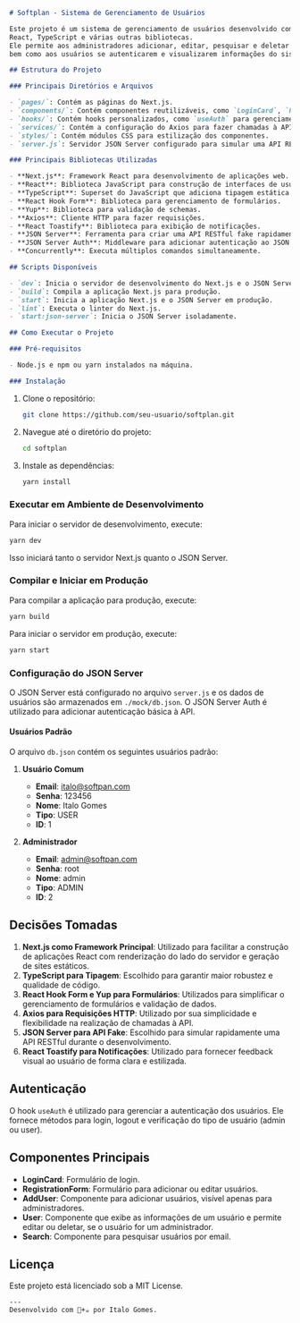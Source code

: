 ```markdown
# Softplan - Sistema de Gerenciamento de Usuários

Este projeto é um sistema de gerenciamento de usuários desenvolvido com Next.js,
React, TypeScript e várias outras bibliotecas.
Ele permite aos administradores adicionar, editar, pesquisar e deletar usuários,
bem como aos usuários se autenticarem e visualizarem informações do sistema.

## Estrutura do Projeto

### Principais Diretórios e Arquivos

- `pages/`: Contém as páginas do Next.js.
- `components/`: Contém componentes reutilizáveis, como `LoginCard`, `RegistrationForm`, `AddUser`, `User`, e `Search`.
- `hooks/`: Contém hooks personalizados, como `useAuth` para gerenciamento de autenticação.
- `services/`: Contém a configuração do Axios para fazer chamadas à API.
- `styles/`: Contém módulos CSS para estilização dos componentes.
- `server.js`: Servidor JSON Server configurado para simular uma API RESTful.

### Principais Bibliotecas Utilizadas

- **Next.js**: Framework React para desenvolvimento de aplicações web.
- **React**: Biblioteca JavaScript para construção de interfaces de usuário.
- **TypeScript**: Superset do JavaScript que adiciona tipagem estática.
- **React Hook Form**: Biblioteca para gerenciamento de formulários.
- **Yup**: Biblioteca para validação de schemas.
- **Axios**: Cliente HTTP para fazer requisições.
- **React Toastify**: Biblioteca para exibição de notificações.
- **JSON Server**: Ferramenta para criar uma API RESTful fake rapidamente.
- **JSON Server Auth**: Middleware para adicionar autenticação ao JSON Server.
- **Concurrently**: Executa múltiplos comandos simultaneamente.

## Scripts Disponíveis

- `dev`: Inicia o servidor de desenvolvimento do Next.js e o JSON Server simultaneamente.
- `build`: Compila a aplicação Next.js para produção.
- `start`: Inicia a aplicação Next.js e o JSON Server em produção.
- `lint`: Executa o linter do Next.js.
- `start:json-server`: Inicia o JSON Server isoladamente.

## Como Executar o Projeto

### Pré-requisitos

- Node.js e npm ou yarn instalados na máquina.

### Instalação
```
1. Clone o repositório:
   ```bash
   git clone https://github.com/seu-usuario/softplan.git
   ```
2. Navegue até o diretório do projeto:
   ```bash
   cd softplan
   ```
3. Instale as dependências:
   ```bash
   yarn install
   ```

### Executar em Ambiente de Desenvolvimento

Para iniciar o servidor de desenvolvimento, execute:
```bash
yarn dev
```

Isso iniciará tanto o servidor Next.js quanto o JSON Server.

### Compilar e Iniciar em Produção

Para compilar a aplicação para produção, execute:
```bash
yarn build
```

Para iniciar o servidor em produção, execute:
```bash
yarn start
```

### Configuração do JSON Server

O JSON Server está configurado no arquivo `server.js` e os dados de usuários são armazenados em `./mock/db.json`. O JSON Server Auth é utilizado para adicionar autenticação básica à API.

#### Usuários Padrão

O arquivo `db.json` contém os seguintes usuários padrão:

1. **Usuário Comum**
   - **Email**: italo@softpan.com
   - **Senha**: 123456
   - **Nome**: Italo Gomes
   - **Tipo**: USER
   - **ID**: 1

2. **Administrador**
   - **Email**: admin@softpan.com
   - **Senha**: root
   - **Nome**: admin
   - **Tipo**: ADMIN
   - **ID**: 2

## Decisões Tomadas

1. **Next.js como Framework Principal**: Utilizado para facilitar a construção de aplicações React com renderização do lado do servidor e geração de sites estáticos.
2. **TypeScript para Tipagem**: Escolhido para garantir maior robustez e qualidade de código.
3. **React Hook Form e Yup para Formulários**: Utilizados para simplificar o gerenciamento de formulários e validação de dados.
4. **Axios para Requisições HTTP**: Utilizado por sua simplicidade e flexibilidade na realização de chamadas à API.
5. **JSON Server para API Fake**: Escolhido para simular rapidamente uma API RESTful durante o desenvolvimento.
6. **React Toastify para Notificações**: Utilizado para fornecer feedback visual ao usuário de forma clara e estilizada.

## Autenticação

O hook `useAuth` é utilizado para gerenciar a autenticação dos usuários. Ele fornece métodos para login, logout e verificação do tipo de usuário (admin ou user).

## Componentes Principais

- **LoginCard**: Formulário de login.
- **RegistrationForm**: Formulário para adicionar ou editar usuários.
- **AddUser**: Componente para adicionar usuários, visível apenas para administradores.
- **User**: Componente que exibe as informações de um usuário e permite editar ou deletar, se o usuário for um administrador.
- **Search**: Componente para pesquisar usuários por email.

## Licença

Este projeto está licenciado sob a MIT License.
```
---
Desenvolvido com 💜+☕ por Italo Gomes.
